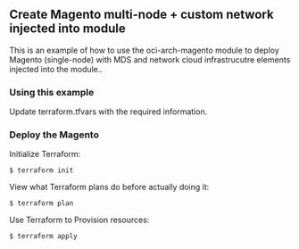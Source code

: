 ## Create Magento multi-node + custom network injected into module
This is an example of how to use the oci-arch-magento module to deploy Magento (single-node) with MDS and network cloud infrastrucutre elements injected into the module..
  
### Using this example
Update terraform.tfvars with the required information.

### Deploy the Magento
Initialize Terraform:
```
$ terraform init
```
View what Terraform plans do before actually doing it:
```
$ terraform plan
```
Use Terraform to Provision resources:
```
$ terraform apply
```

